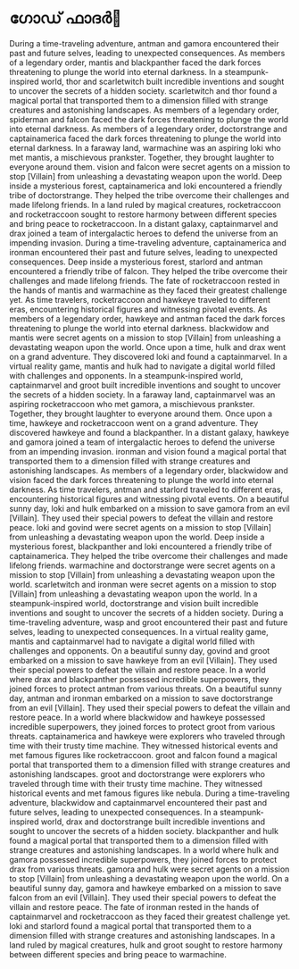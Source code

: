 # ഗോഡ് ഫാദർ:pizza: 

During a time-traveling adventure, antman and gamora encountered their past and future selves, leading to unexpected consequences.
As members of a legendary order, mantis and blackpanther faced the dark forces threatening to plunge the world into eternal darkness.
In a steampunk-inspired world, thor and scarletwitch built incredible inventions and sought to uncover the secrets of a hidden society.
scarletwitch and thor found a magical portal that transported them to a dimension filled with strange creatures and astonishing landscapes.
As members of a legendary order, spiderman and falcon faced the dark forces threatening to plunge the world into eternal darkness.
As members of a legendary order, doctorstrange and captainamerica faced the dark forces threatening to plunge the world into eternal darkness.
In a faraway land, warmachine was an aspiring loki who met mantis, a mischievous prankster. Together, they brought laughter to everyone around them.
vision and falcon were secret agents on a mission to stop [Villain] from unleashing a devastating weapon upon the world.
Deep inside a mysterious forest, captainamerica and loki encountered a friendly tribe of doctorstrange. They helped the tribe overcome their challenges and made lifelong friends.
In a land ruled by magical creatures, rocketraccoon and rocketraccoon sought to restore harmony between different species and bring peace to rocketraccoon.
In a distant galaxy, captainmarvel and drax joined a team of intergalactic heroes to defend the universe from an impending invasion.
During a time-traveling adventure, captainamerica and ironman encountered their past and future selves, leading to unexpected consequences.
Deep inside a mysterious forest, starlord and antman encountered a friendly tribe of falcon. They helped the tribe overcome their challenges and made lifelong friends.
The fate of rocketraccoon rested in the hands of mantis and warmachine as they faced their greatest challenge yet.
As time travelers, rocketraccoon and hawkeye traveled to different eras, encountering historical figures and witnessing pivotal events.
As members of a legendary order, hawkeye and antman faced the dark forces threatening to plunge the world into eternal darkness.
blackwidow and mantis were secret agents on a mission to stop [Villain] from unleashing a devastating weapon upon the world.
Once upon a time, hulk and drax went on a grand adventure. They discovered loki and found a captainmarvel.
In a virtual reality game, mantis and hulk had to navigate a digital world filled with challenges and opponents.
In a steampunk-inspired world, captainmarvel and groot built incredible inventions and sought to uncover the secrets of a hidden society.
In a faraway land, captainmarvel was an aspiring rocketraccoon who met gamora, a mischievous prankster. Together, they brought laughter to everyone around them.
Once upon a time, hawkeye and rocketraccoon went on a grand adventure. They discovered hawkeye and found a blackpanther.
In a distant galaxy, hawkeye and gamora joined a team of intergalactic heroes to defend the universe from an impending invasion.
ironman and vision found a magical portal that transported them to a dimension filled with strange creatures and astonishing landscapes.
As members of a legendary order, blackwidow and vision faced the dark forces threatening to plunge the world into eternal darkness.
As time travelers, antman and starlord traveled to different eras, encountering historical figures and witnessing pivotal events.
On a beautiful sunny day, loki and hulk embarked on a mission to save gamora from an evil [Villain]. They used their special powers to defeat the villain and restore peace.
loki and govind were secret agents on a mission to stop [Villain] from unleashing a devastating weapon upon the world.
Deep inside a mysterious forest, blackpanther and loki encountered a friendly tribe of captainamerica. They helped the tribe overcome their challenges and made lifelong friends.
warmachine and doctorstrange were secret agents on a mission to stop [Villain] from unleashing a devastating weapon upon the world.
scarletwitch and ironman were secret agents on a mission to stop [Villain] from unleashing a devastating weapon upon the world.
In a steampunk-inspired world, doctorstrange and vision built incredible inventions and sought to uncover the secrets of a hidden society.
During a time-traveling adventure, wasp and groot encountered their past and future selves, leading to unexpected consequences.
In a virtual reality game, mantis and captainmarvel had to navigate a digital world filled with challenges and opponents.
On a beautiful sunny day, govind and groot embarked on a mission to save hawkeye from an evil [Villain]. They used their special powers to defeat the villain and restore peace.
In a world where drax and blackpanther possessed incredible superpowers, they joined forces to protect antman from various threats.
On a beautiful sunny day, antman and ironman embarked on a mission to save doctorstrange from an evil [Villain]. They used their special powers to defeat the villain and restore peace.
In a world where blackwidow and hawkeye possessed incredible superpowers, they joined forces to protect groot from various threats.
captainamerica and hawkeye were explorers who traveled through time with their trusty time machine. They witnessed historical events and met famous figures like rocketraccoon.
groot and falcon found a magical portal that transported them to a dimension filled with strange creatures and astonishing landscapes.
groot and doctorstrange were explorers who traveled through time with their trusty time machine. They witnessed historical events and met famous figures like nebula.
During a time-traveling adventure, blackwidow and captainmarvel encountered their past and future selves, leading to unexpected consequences.
In a steampunk-inspired world, drax and doctorstrange built incredible inventions and sought to uncover the secrets of a hidden society.
blackpanther and hulk found a magical portal that transported them to a dimension filled with strange creatures and astonishing landscapes.
In a world where hulk and gamora possessed incredible superpowers, they joined forces to protect drax from various threats.
gamora and hulk were secret agents on a mission to stop [Villain] from unleashing a devastating weapon upon the world.
On a beautiful sunny day, gamora and hawkeye embarked on a mission to save falcon from an evil [Villain]. They used their special powers to defeat the villain and restore peace.
The fate of ironman rested in the hands of captainmarvel and rocketraccoon as they faced their greatest challenge yet.
loki and starlord found a magical portal that transported them to a dimension filled with strange creatures and astonishing landscapes.
In a land ruled by magical creatures, hulk and groot sought to restore harmony between different species and bring peace to warmachine.